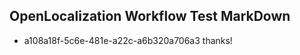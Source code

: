 ## OpenLocalization Workflow Test MarkDown
* a108a18f-5c6e-481e-a22c-a6b320a706a3 
thanks!<!--HONumber=Mar16_HO3-->
